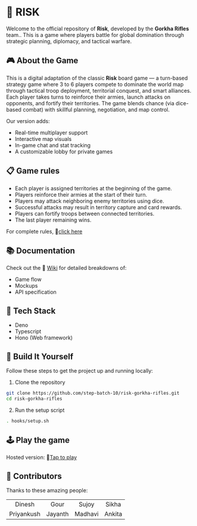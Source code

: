# 🎯 RISK

Welcome to the official repository of **Risk**, developed by the **Gorkha Rifles** team.. This is a game where players battle for global domination through strategic planning, diplomacy, and tactical warfare.

## 🎮 About the Game

This is a digital adaptation of the classic **Risk** board game — a turn-based strategy game where 3 to 6 players compete to dominate the world map through tactical troop deployment, territorial conquest, and smart alliances.
Each player takes turns to reinforce their armies, launch attacks on opponents, and fortify their territories. The game blends chance (via dice-based combat) with skillful planning, negotiation, and map control.

Our version adds:

- Real-time multiplayer support
- Interactive map visuals
- In-game chat and stat tracking
- A customizable lobby for private games

## 📋 Game rules

- Each player is assigned territories at the beginning of the game.
- Players reinforce their armies at the start of their turn.
- Players may attack neighboring enemy territories using dice.
- Successful attacks may result in territory capture and card rewards.
- Players can fortify troops between connected territories.
- The last player remaining wins.

For complete rules, 🔗[click here](https://www.hasbro.com/common/instruct/risk.pdf)

## 📚 Documentation

Check out the 🔗 [Wiki](https://github.com/step-batch-10/risk-gorkha-rifles/wiki) for detailed breakdowns of:

- Game flow
- Mockups
- API specification

## 🚀 Tech Stack

- Deno
- Typescript
- Hono (Web framework)

## 🧱 Build It Yourself

Follow these steps to get the project up and running locally:

1. Clone the repository

```bash
git clone https://github.com/step-batch-10/risk-gorkha-rifles.git
cd risk-gorkha-rifles
```

2. Run the setup script

```bash
. hooks/setup.sh
```

## 🕹️ Play the game

Hosted version: 🔗[Tap to play](https://priyanksuhp-risk-gorkha-95.deno.dev/)

## 🧠 Contributors

Thanks to these amazing people:

<table>
  <tr>
    <td align="center">Dinesh</td>
    <td align="center">Gour</td>
    <td align="center">Sujoy</td>
    <td align="center">Sikha</td>
  </tr>
  <tr>
    <td align="center">Priyankush</td>
    <td align="center">Jayanth</td>
    <td align="center">Madhavi</td>
    <td align="center">Ankita</td>
  </tr>
</table>
